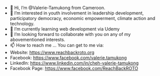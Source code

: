 - 👋 Hi, I’m @Valerie-Tamukong from Cameroon.
- 👀 I’m interested in youth involvement in leadership development, participatory democracy, economic empowerment, climate action and technology.
- 🌱 I’m currently learning web development via Udemy
- 💞️ I’m looking forward to collaborate with you on any of my abovementioned interests.
- 📫 How to reach me ... You can get to me via:
- Website: https://www.reachbackroto.org 
- Facebook: https://www.facebook.com/valerie.tamukong
- LinkedIn: https://www.linkedin.com/in/cheh-valerie-tamukong
- Facebook Page: https://www.facebook.com/ReachBackROTO

<!---
Valerie-Tamukong/Valerie-Tamukong is a ✨ special ✨ repository because its `README.md` (this file) appears on your GitHub profile.
You can click the Preview link to take a look at your changes.
--->
